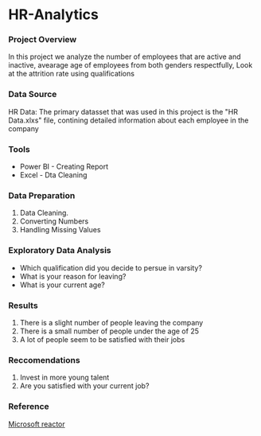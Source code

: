 # HR-Analytics

### Project Overview

In this project we analyze the number of employees that are active and inactive, avearage age of employees from both genders respectfully, Look at the attrition rate using qualifications

### Data Source

HR Data: The primary datasset that was used in this project is the "HR Data.xlxs" file, contining detailed information about each employee in the company

### Tools 
- Power BI - Creating Report
- Excel - Dta Cleaning

### Data Preparation  

1. Data Cleaning.
2. Converting Numbers
3. Handling Missing Values

### Exploratory Data Analysis

- Which qualification did you decide to persue in varsity?
- What is your reason for leaving?
- What is your current age?

### Results 

1. There is a slight number of people leaving the company
2. There is a small number of people under the age of 25
3. A lot of people seem to be satisfied with their jobs 

### Reccomendations 

1. Invest in more young talent
2. Are you satisfied with your current job?

### Reference 

[Microsoft reactor](https://www.youtube.com/watch?v=GLIwyoPWrHs)

